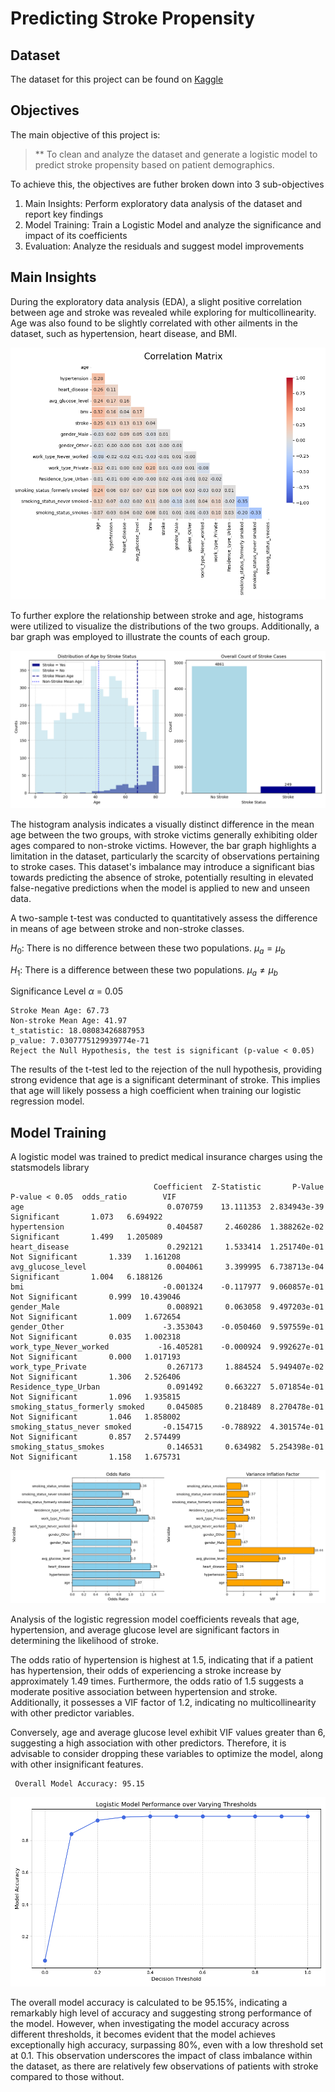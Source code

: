 # Predicting Stroke Propensity
 

## Dataset

The dataset for this project can be found on [Kaggle](https://www.kaggle.com/datasets/fedesoriano/stroke-prediction-dataset)

## Objectives

The main objective of this project is:

> ** To clean and analyze the dataset and generate a logistic model to predict stroke propensity based on patient demographics.

To achieve this, the objectives are futher broken down into 3 sub-objectives
1. Main Insights: Perform exploratory data analysis of the dataset and report key findings
2. Model Training: Train a Logistic Model and analyze the significance and impact of its coefficients
3. Evaluation: Analyze the residuals and suggest model improvements

## Main Insights

During the exploratory data analysis (EDA), a slight positive correlation between age and stroke was revealed while exploring for multicollinearity. Age was also found to be slightly correlated with other ailments in the dataset, such as hypertension, heart disease, and BMI.

![CR_mat](figures/cor_mat.png)

To further explore the relationship between stroke and age, histograms were utilized to visualize the distributions of the two groups. Additionally, a bar graph was employed to illustrate the counts of each group.

![stroke_hist](figures/stroke_histogram.png)

The histogram analysis indicates a visually distinct difference in the mean age between the two groups, with stroke victims generally exhibiting older ages compared to non-stroke victims. However, the bar graph highlights a limitation in the dataset, particularly the scarcity of observations pertaining to stroke cases. This dataset's imbalance may introduce a significant bias towards predicting the absence of stroke, potentially resulting in elevated false-negative predictions when the model is applied to new and unseen data.

A two-sample t-test was conducted to quantitatively assess the difference in means of age between stroke and non-stroke classes.

$H_0$: There is no difference between these two populations. $\mu_a = \mu_b$

$H_1$: There is a difference between these two populations. $\mu_a \neq \mu_b$

Significance Level $\alpha$ = 0.05

```shell
Stroke Mean Age: 67.73
Non-stroke Mean Age: 41.97
t_statistic: 18.08083426887953
p_value: 7.0307775129939774e-71
Reject the Null Hypothesis, the test is significant (p-value < 0.05)
```

The results of the t-test led to the rejection of the null hypothesis, providing strong evidence that age is a significant determinant of stroke. This implies that age will likely possess a high coefficient when training our logistic regression model.

## Model Training 

A logistic model was trained to predict medical insurance charges using the statsmodels library


```shell
                                Coefficient  Z-Statistic       P-Value   P-value < 0.05  odds_ratio        VIF
age                                0.070759    13.111353  2.834943e-39      Significant       1.073   6.694922
hypertension                       0.404587     2.460286  1.388262e-02      Significant       1.499   1.205089
heart_disease                      0.292121     1.533414  1.251740e-01  Not Significant       1.339   1.161208
avg_glucose_level                  0.004061     3.399995  6.738713e-04      Significant       1.004   6.188126
bmi                               -0.001324    -0.117977  9.060857e-01  Not Significant       0.999  10.439046
gender_Male                        0.008921     0.063058  9.497203e-01  Not Significant       1.009   1.672654
gender_Other                      -3.353043    -0.050460  9.597559e-01  Not Significant       0.035   1.002318
work_type_Never_worked           -16.405281    -0.000924  9.992627e-01  Not Significant       0.000   1.017193
work_type_Private                  0.267173     1.884524  5.949407e-02  Not Significant       1.306   2.526406
Residence_type_Urban               0.091492     0.663227  5.071854e-01  Not Significant       1.096   1.935815
smoking_status_formerly smoked     0.045085     0.218489  8.270478e-01  Not Significant       1.046   1.858002
smoking_status_never smoked       -0.154715    -0.788922  4.301574e-01  Not Significant       0.857   2.574499
smoking_status_smokes              0.146531     0.634982  5.254398e-01  Not Significant       1.158   1.675731
```


![model_coeff](figures/odds_ratio_and_vif.png)

Analysis of the logistic regression model coefficients reveals that age, hypertension, and average glucose level are significant factors in determining the likelihood of stroke.

The odds ratio of hypertension is highest at 1.5, indicating that if a patient has hypertension, their odds of experiencing a stroke increase by approximately 1.49 times. Furthermore, the odds ratio of 1.5 suggests a moderate positive association between hypertension and stroke. Additionally, it possesses a VIF factor of 1.2, indicating no multicollinearity with other predictor variables.

Conversely, age and average glucose level exhibit VIF values greater than 6, suggesting a high association with other predictors. Therefore, it is advisable to consider dropping these variables to optimize the model, along with other insignificant features.


```shell
 Overall Model Accuracy: 95.15
 ```
![model_acc](figures/model_performance_over_thresholds.png)

The overall model accuracy is calculated to be 95.15%, indicating a remarkably high level of accuracy and suggesting strong performance of the model. However, when investigating the model accuracy across different thresholds, it becomes evident that the model achieves exceptionally high accuracy, surpassing 80%, even with a low threshold set at 0.1. This observation underscores the impact of class imbalance within the dataset, as there are relatively few observations of patients with stroke compared to those without.